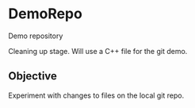 # DemoRepo
Demo repository

Cleaning up stage.
Will use a C++ file for the git demo.

## Objective

Experiment with changes to files on the local git repo.

